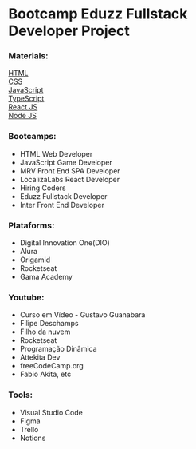 # Bootcamp Eduzz Fullstack Developer Project

### Materials:

[HTML](https://developer.mozilla.org/pt-BR/docs/Web/HTML)
<br/>
[CSS](https://developer.mozilla.org/pt-BR/docs/Web/CSS)
<br/>
[JavaScript](https://developer.mozilla.org/pt-BR/docs/Web/JavaScript)
<br/>
[TypeScript](https://www.typescriptlang.org/)
<br/>
[React JS](https://pt-br.reactjs.org/)
<br/>
[Node JS](https://nodejs.org/en/docs/)

### Bootcamps:

* HTML Web Developer
* JavaScript Game Developer
* MRV Front End SPA Developer
* LocalizaLabs React Developer
* Hiring Coders
* Eduzz Fullstack Developer
* Inter Front End Developer

### Plataforms:

* Digital Innovation One(DIO)
* Alura
* Origamid
* Rocketseat
* Gama Academy

### Youtube:

* Curso em Vídeo - Gustavo Guanabara
* Filipe Deschamps 
* Filho da nuvem
* Rocketseat 
* Programação Dinâmica
* Attekita Dev
* freeCodeCamp.org 
* Fabio Akita, etc

### Tools:

* Visual Studio Code
* Figma
* Trello
* Notions
